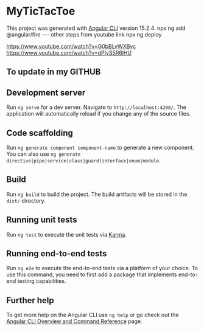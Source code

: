 # MyTicTacToe

This project was generated with [Angular CLI](https://github.com/angular/angular-cli) version 15.2.4.
npx ng add @angular/fire   --- other steps from youtube link
npx ng deploy 

https://www.youtube.com/watch?v=G0bBLvWXBvc
https://www.youtube.com/watch?v=dPIyS5R6lHU

## To update in my GITHUB

## Development server

Run `ng serve` for a dev server. Navigate to `http://localhost:4200/`. The application will automatically reload if you change any of the source files.

## Code scaffolding

Run `ng generate component component-name` to generate a new component. You can also use `ng generate directive|pipe|service|class|guard|interface|enum|module`.

## Build

Run `ng build` to build the project. The build artifacts will be stored in the `dist/` directory.

## Running unit tests

Run `ng test` to execute the unit tests via [Karma](https://karma-runner.github.io).

## Running end-to-end tests

Run `ng e2e` to execute the end-to-end tests via a platform of your choice. To use this command, you need to first add a package that implements end-to-end testing capabilities.

## Further help

To get more help on the Angular CLI use `ng help` or go check out the [Angular CLI Overview and Command Reference](https://angular.io/cli) page.
